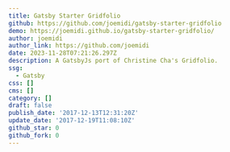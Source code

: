 ```yaml
---
title: Gatsby Starter Gridfolio
github: https://github.com/joemidi/gatsby-starter-gridfolio
demo: https://joemidi.github.io/gatsby-starter-gridfolio/
author: joemidi
author_link: https://github.com/joemidi
date: 2023-11-28T07:21:26.297Z
description: A GatsbyJs port of Christine Cha's Gridfolio.
ssg:
  - Gatsby
css: []
cms: []
category: []
draft: false
publish_date: '2017-12-13T12:31:20Z'
update_date: '2017-12-19T11:08:10Z'
github_star: 0
github_fork: 0
---
```

